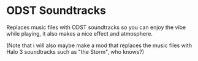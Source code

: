 # ODST Soundtracks
Replaces music files with ODST soundtracks so you can enjoy the vibe while playing, it also makes a nice effect and atmosphere.

(Note that i will also maybe make a mod that replaces the music files with Halo 3 soundtracks such as "the Storm", who knows?)
